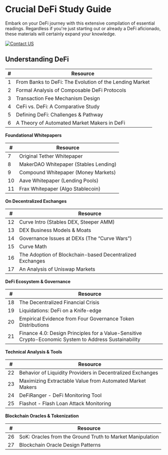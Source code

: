  <h1> Crucial DeFi Study Guide </h1>

Embark on your DeFi journey with this extensive compilation of essential readings. Regardless if you're just starting out or already a DeFi aficionado, these materials will certainly expand your knowledge.

[![Contact US](https://img.shields.io/badge/Contact%20US-Linkedin-blue)](https://www.linkedin.com/in/behrouz-torabi-409500173/)


<h2> Understanding DeFi </h2>

| # | Resource |
|---|---|
| 1 | From Banks to DeFi: The Evolution of the Lending Market |
| 2 | Formal Analysis of Composable DeFi Protocols |
| 3 | Transaction Fee Mechanism Design |
| 4 | CeFi vs. DeFi: A Comparative Study |
| 5 | Defining DeFi: Challenges & Pathway |
| 6 | A Theory of Automated Market Makers in DeFi |

**Foundational Whitepapers**

| # | Resource |
|---|---|
| 7 | Original Tether Whitepaper |
| 8 | MakerDAO Whitepaper (Stables Lending) |
| 9 | Compound Whitepaper (Money Markets) |
| 10 | Aave Whitepaper (Lending Pools) |
| 11 | Frax Whitepaper (Algo Stablecoin) |

**On Decentralized Exchanges**

| # | Resource |
|---|---|
| 12 | Curve Intro (Stables DEX, Steeper AMM) |
| 13 | DEX Business Models & Moats |
| 14 | Governance Issues at DEXs (The “Curve Wars”) |
| 15 | Curve Math |
| 16 | The Adoption of Blockchain-based Decentralized Exchanges |
| 17 | An Analysis of Uniswap Markets |

**DeFi Ecosystem & Governance**

| # | Resource |
|---|---|
| 18 | The Decentralized Financial Crisis |
| 19 | Liquidations: DeFi on a Knife-edge |
| 20 | Empirical Evidence from Four Governance Token Distributions |
| 21 | Finance 4.0: Design Principles for a Value-Sensitive Crypto-Economic System to Address Sustainability |

**Technical Analysis & Tools**

| # | Resource |
|---|---|
| 22 | Behavior of Liquidity Providers in Decentralized Exchanges |
| 23 | Maximizing Extractable Value from Automated Market Makers |
| 24 | DeFiRanger - DeFi Monitoring Tool |
| 25 | Flashot - Flash Loan Attack Monitoring |

**Blockchain Oracles & Tokenization**

| # | Resource |
|---|---|
| 26 | SoK: Oracles from the Ground Truth to Market Manipulation |
| 27 | Blockchain Oracle Design Patterns |
